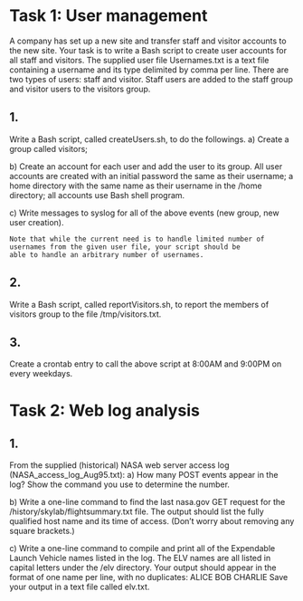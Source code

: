 
# Task 1: User management
A company has set up a new site and transfer staff and visitor accounts to the new site.
Your task is to write a Bash script to create user accounts for all staff and visitors. The supplied user file Usernames.txt is a text
file containing a username and its type delimited by comma per line. There are two types of users: staff and visitor. Staff users
are added to the staff group and visitor users to the visitors group.

## 1.
Write a Bash script, called createUsers.sh, to do the followings.
a) Create a group called visitors;

b) Create an account for each user and add the user to its group.
All user accounts are created with an initial password the same as their username; a home directory with the same
name as their username in the /home directory; all accounts use Bash shell program.

c) Write messages to syslog for all of the above events (new group, new user creation).

```
Note that while the current need is to handle limited number of usernames from the given user file, your script should be
able to handle an arbitrary number of usernames.
```

## 2.
Write a Bash script, called reportVisitors.sh, to report the members of visitors group to the file
/tmp/visitors.txt.

## 3.
Create a crontab entry to call the above script at 8:00AM and 9:00PM on every weekdays.

# Task 2: Web log analysis

## 1.
From the supplied (historical) NASA web server access log (NASA_access_log_Aug95.txt):
a) How many POST events appear in the log? Show the command you use to determine the number.

b) Write a one-line command to find the last nasa.gov GET request for the /history/skylab/flightsummary.txt
file. The output should list the fully qualified host name and its time of access. (Don’t worry about
removing any square brackets.)

c) Write a one-line command to compile and print all of the Expendable Launch Vehicle names listed in the log. The
ELV names are all listed in capital letters under the /elv directory. Your output should appear in the format of one
name per line, with no duplicates:
ALICE
BOB
CHARLIE
Save your output in a text file called elv.txt.
